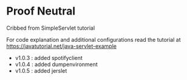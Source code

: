 # Proof Neutral

Cribbed from SimpleServlet tutorial

For code explanation and additional configurations read the tutorial at https://javatutorial.net/java-servlet-example

* v1.0.3 : added spotifyclient
* v1.0.4 : added dumpenvironment
* v1.0.5 : added jerslet
